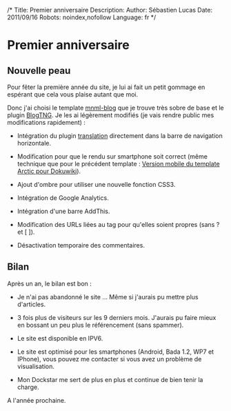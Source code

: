 /*
Title: Premier anniversaire
Description: 
Author: Sébastien Lucas
Date: 2011/09/16
Robots: noindex,nofollow
Language: fr
*/
# Premier anniversaire

## Nouvelle peau
Pour fêter la première année du site, je lui ai fait un petit gommage en espérant que cela vous plaise autant que moi.

Donc j'ai choisi le template [mnml-blog](http://www.dokuwiki.org/template:mnml-blog) que je trouve très sobre de base et le plugin [BlogTNG](http://www.dokuwiki.org/plugin:blogtng). Je les ai légèrement modifiés (je vais rendre public mes modifications rapidement) :

*	Intégration du plugin [translation](http://www.dokuwiki.org/plugin:translation) directement dans la barre de navigation horizontale.

*	Modification pour que le rendu sur smartphone soit correct (même technique que pour le précédent template : [Version mobile du template Arctic pour Dokuwiki](/fr/oss/dokuwiki-arctic-mobile)).

*	Ajout d'ombre pour utiliser une nouvelle fonction CSS3.

*	Intégration de Google Analytics.

*	Intégration d'une barre AddThis.

*	Modification des URLs liées au tag pour qu'elles soient propres (sans ? et [ ]).

*	Désactivation temporaire des commentaires.

## Bilan

Après un an, le bilan est bon :

*	Je n'ai pas abandonné le site ... Même si j'aurais pu mettre plus d'articles.

*	3 fois plus de visiteurs sur les 9 derniers mois. J'aurais pu faire mieux en bossant un peu plus le référencement (sans spammer).

*	Le site est disponible en IPV6.

*	Le site est optimisé pour les smartphones (Android, Bada 1.2, WP7 et IPhone), vous pouvez me contacter si vous avez un problème de visualisation.

*	Mon Dockstar me sert de plus en plus et continue de bien tenir la charge.

A l'année prochaine.
